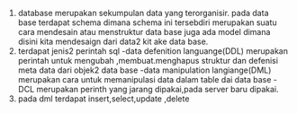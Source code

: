 1. database merupakan sekumpulan data yang terorganisir.
pada data base terdapat schema dimana schema ini tersebdiri merupakan  suatu cara mendesain atau menstruktur data base
juga ada model dimana disini kita mendesaign dari data2 kit ake data base.
2. terdapat jenis2 perintah sql
-data defenition languange(DDL) merupakan perintah untuk mengubah ,membuat.menghapus struktur dan defenisi meta data dari objek2 data base
-data manipulation langiange(DML) merupakan cara untuk memanipulasi data dalam table dai data base
-DCL merupakan perinth yang jarang dipakai,pada server baru dipakai.
3. pada dml terdapat insert,select,update ,delete